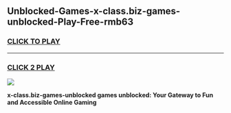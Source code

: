 
## Unblocked-Games-x-class.biz-games-unblocked-Play-Free-rmb63
<h3>
<a href="https://premium76.site?title=x-class.biz-games-unblocked&ref=22A">CLICK TO PLAY</a></h3>
<hr>

<h3>
<a href="https://premium76.site?title=x-class.biz-games-unblocked&ref=22A">CLICK 2 PLAY</a>
  
</h3>

<a href="https://premium76.site?title=x-class.biz-games-unblocked&ref=22A"><img src="https://clearcache.store/games.png"></a>


**x-class.biz-games-unblocked games unblocked: Your Gateway to Fun and Accessible Online Gaming**
